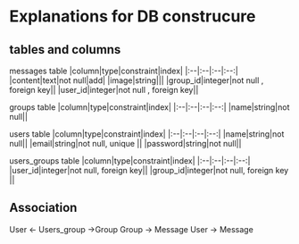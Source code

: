 # Explanations for DB construcure
## tables and columns
messages table
|column|type|constraint|index|
|:--|:--|:--|:--:|
|content|text|not null|add|
|image|string|||
|group_id|integer|not null , foreign key||
|user_id|integer|not null , foreign key||

groups table
|column|type|constraint|index|
|:--|:--|:--|:--:|
|name|string|not null||

users table
|column|type|constraint|index|
|:--|:--|:--|:--:|
|name|string|not null||
|email|string|not null, unique ||
|password|string|not null||


users_groups table
|column|type|constraint|index|
|:--|:--|:--|:--:|
|user_id|integer|not null, foreign key||
|group_id|integer|not null, foreign key ||

## Association
User <- Users_group ->Group
Group -> Message
User -> Message